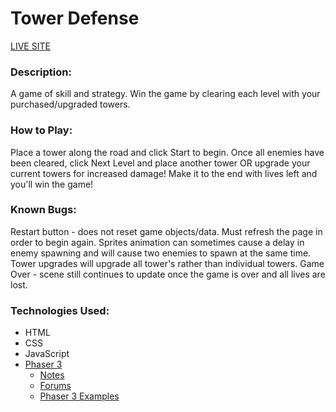# Tower Defense

[LIVE SITE](https://chidrome.github.io/Tower_Defense/)


### Description:

A game of skill and strategy. Win the game by clearing each level with your purchased/upgraded towers. 


### How to Play:

Place a tower along the road and click Start to begin. Once all enemies have been cleared, click Next Level and place another tower OR upgrade your current towers for increased damage! Make it to the end with lives left and you'll win the game!


### Known Bugs:

Restart button - does not reset game objects/data. Must refresh the page in order to begin again.
Sprites animation can sometimes cause a delay in enemy spawning and will cause two enemies to spawn at the same time.
Tower upgrades will upgrade all tower's rather than individual towers.
Game Over - scene still continues to update once the game is over and all lives are lost.


### Technologies Used:

* HTML
* CSS
* JavaScript
* [Phaser 3](https://photonstorm.github.io/phaser3-docs/index.html)
  * [Notes](https://rexrainbow.github.io/phaser3-rex-notes/docs/site/)
  * [Forums](https://phaser.discourse.group/)
  * [Phaser 3 Examples](https://labs.phaser.io/)
